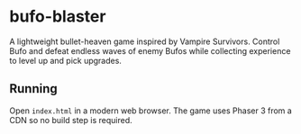 # bufo-blaster

A lightweight bullet-heaven game inspired by Vampire Survivors. Control Bufo and defeat endless waves of enemy Bufos while collecting experience to level up and pick upgrades.

## Running

Open `index.html` in a modern web browser. The game uses Phaser 3 from a CDN so no build step is required.
